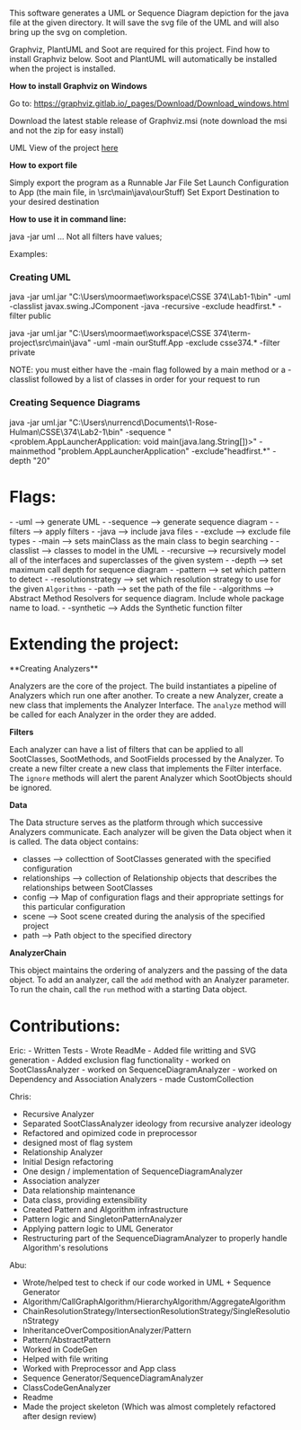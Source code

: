 This software generates a UML or Sequence Diagram depiction for the java file at the given directory.  It will save the svg file of the UML and will also bring up the svg on completion.

Graphviz, PlantUML and Soot are required for this project. Find how to install Graphviz below. Soot and PlantUML will automatically be installed when the project is installed.

**How to install Graphviz on Windows**

Go to: https://graphviz.gitlab.io/_pages/Download/Download_windows.html

Download the latest stable release of Graphviz.msi (note download the msi and not the zip for easy install)

UML View of the project <a href=https://tinyurl.com/y8e2wv2u>here</a>

**How to export file**

Simply export the program as a Runnable Jar File
    Set Launch Configuration to App (the main file, in \src\main\java\ourStuff)
    Set Export Destination to your desired destination
    
**How to use it in command line:**

java -jar uml <Directory Path> <flag1> <value1> <flag2>  <value2> ...
Not all filters have values;

Examples:
<h3> Creating UML </h3>

java -jar uml.jar "C:\\Users\\moormaet\\workspace\\CSSE 374\\Lab1-1\\bin" -uml -classlist javax.swing.JComponent -java -recursive -exclude headfirst.* -filter public

java -jar uml.jar "C:\Users\moormaet\workspace\CSSE 374\term-project\src\main\java" -uml -main ourStuff.App -exclude csse374.* -filter private

NOTE:  you must either have the -main flag followed by a main method or a -classlist followed by a list of classes in order for your request to run

<h3> Creating Sequence Diagrams </h3>

java -jar uml.jar "C:\\Users\\nurrencd\\Documents\\1-Rose-Hulman\\CSSE\\374\\Lab2-1\\bin" -sequence "<problem.AppLauncherApplication: void main(java.lang.String[])>" -mainmethod "problem.AppLauncherApplication" -exclude"headfirst.*" -depth "20"



<h1>Flags:</h1>
- -uml                      --> generate UML
- -sequence                 --> generate sequence diagram
- -filters                  --> apply filters
- -java                     --> include java files
- -exclude                  --> exclude file types
- -main                     --> sets mainClass as the main class to begin searching
- -classlist                --> classes to model in the UML
- -recursive                --> recursively model all of the interfaces and superclasses of the given system
- -depth                    --> set maximum call depth for sequence diagram
- -pattern                  --> set which pattern to detect
- -resolutionstrategy       --> set which resolution strategy to use for the given <code>Algorithms</code>
- -path                     --> set the path of the file
- -algorithms               --> Abstract Method Resolvers for sequence diagram. Include whole package name to load.
- -synthetic                --> Adds the Synthetic function filter

<h1>Extending the project:</h1>
**Creating Analyzers**
<p>Analyzers are the core of the project. The build instantiates a pipeline of Analyzers which run one after another. To create a new Analyzer,
create a new class that implements the Analyzer Interface. The <code>analyze</code> method will be called for each Analyzer in the order they are added.</p>

**Filters**
<p>Each analyzer can have a list of filters that can be applied to all SootClasses, SootMethods, and SootFields processed by the Analyzer. To create a new filter
create a new class that implements the Filter interface. The <code>ignore</code> methods will alert the parent Analyzer which SootObjects should be ignored.</p>

**Data**
<p>The Data structure serves as the platform through which successive Analyzers communicate. Each analyzer will be given the Data object when it is called.
The data object contains:</p>
<ul><li>classes --> collecttion of SootClasses generated with the specified configuration</li>
<li>relationships --> collection of Relationship objects that describes the relationships between SootClasses</li>
<li>config --> Map of configuration flags and their appropriate settings for this particular configuration</li>
<li>scene --> Soot scene created during the analysis of the specified project</li>
<li>path --> Path object to the specified directory</li>
</ul>

**AnalyzerChain**
<p>This object maintains the ordering of analyzers and the passing of the data object. To add an analyzer, call the <code>add</code> method with an Analyzer parameter.
To run the chain, call the <code>run</code> method with a starting Data object.</p>

<h1>Contributions:</h1>
Eric:
- Written Tests
- Wrote ReadMe
- Added file writting and SVG generation
- Added exclusion flag functionality
- worked on SootClassAnalyzer
- worked on SequenceDiagramAnalyzer
- worked on Dependency and Association Analyzers
- made CustomCollection

Chris:
 - Recursive Analyzer
 - Separated SootClassAnalyzer ideology from recursive analyzer ideology
 - Refactored and opimized code in preprocessor
 - designed most of flag system
 - Relationship Analyzer
 - Initial Design refactoring
 - One design / implementation of SequenceDiagramAnalyzer
 - Association analyzer
 - Data relationship maintenance
 - Data class, providing extensibility
 - Created Pattern and Algorithm infrastructure
 - Pattern logic and SingletonPatternAnalyzer
 - Applying pattern logic to UML Generator
 - Restructuring part of the SequenceDiagramAnalyzer to properly handle Algorithm's resolutions

Abu:
 - Wrote/helped test to check if our code worked in UML + Sequence Generator
 - Algorithm/CallGraphAlgorithm/HierarchyAlgorithm/AggregateAlgorithm
 - ChainResolutionStrategy/IntersectionResolutionStrategy/SingleResolutionStrategy
 - InheritanceOverCompositionAnalyzer/Pattern
 - Pattern/AbstractPattern
 - Worked in CodeGen
 - Helped with file writing
 - Worked with Preprocessor and App class
 - Sequence Generator/SequenceDiagramAnalyzer
 - ClassCodeGenAnalyzer
 - Readme
 - Made the project skeleton (Which was almost completely refactored after design review)

